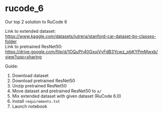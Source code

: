 # rucode_6
Our top 2 solution to RuCode 6

Link to extended dataset: https://www.kaggle.com/datasets/jutrera/stanford-car-dataset-by-classes-folder </br>
Link to pretrained ResNet50: https://drive.google.com/file/d/1OQuPh40GxujVyFdB3Ycwz_pbKYPmMwxb/view?usp=sharing

Guide:
1. Download dataset
2. Download pretrained ResNet50
3. Unzip pretrained ResNet50
4. Move dataset and pretrained ResNet50 to ```a/```
5. Mix extended dataset with given dataset (RuCode 6.0)
6. Install ```requirements.txt```
7. Launch notebook
